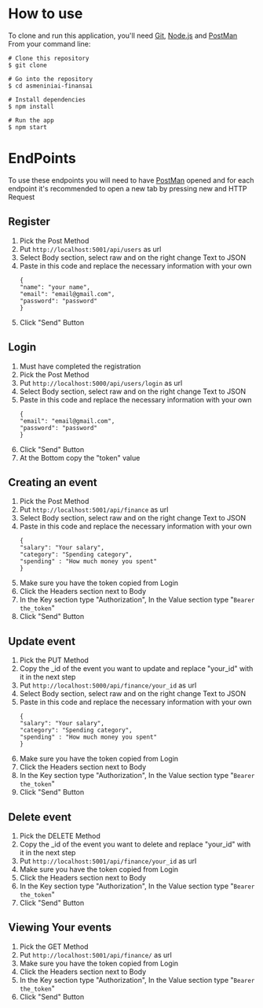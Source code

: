 # How to use
To clone and run this application, you'll need [Git](https://git-scm.com/), [Node.js](https://nodejs.org/en/download/) and [PostMan](https://www.postman.com/downloads/) From your command line:
```
# Clone this repository
$ git clone 

# Go into the repository
$ cd asmeniniai-finansai

# Install dependencies
$ npm install

# Run the app
$ npm start
```


# EndPoints
To use these endpoints you will need to have [PostMan](https://www.postman.com/downloads/) opened and for each endpoint it's recommended to open a new tab by pressing new and HTTP Request 

## Register

1. Pick the Post Method
2. Put ```http://localhost:5001/api/users``` as url
3. Select Body section, select raw and on the right change Text to JSON
4. Paste in this code and replace the necessary information with your own
	```
	{
    "name": "your name",
    "email": "email@gmail.com",
    "password": "password"
	}
    ```
5. Click "Send" Button

## Login

1. Must have completed the registration
2. Pick the Post Method
3. Put ```http://localhost:5000/api/users/login``` as url
4. Select Body section, select raw and on the right change Text to JSON
5. Paste in this code and replace the necessary information with your own
 	```
	{
    "email": "email@gmail.com",
    "password": "password"
	}
    ```
6. Click "Send" Button
7. At the Bottom copy the "token" value

## Creating an event

1. Pick the Post Method
2. Put ```http://localhost:5001/api/finance``` as url
3. Select Body section, select raw and on the right change Text to JSON
4. Paste in this code and replace the necessary information with your own
 	```
	{
    "salary": "Your salary",
    "category": "Spending category",
    "spending" : "How much money you spent"
	}
    ```
5. Make sure you have the token copied from Login
6. Click the Headers section next to Body
7. In the Key section type "Authorization", In the Value section type "```Bearer the_token```"
8. Click "Send" Button

## Update event

1. Pick the PUT Method
2. Copy the _id of the event you want to update and replace "your_id" with it in the next step
3. Put ```http://localhost:5000/api/finance/your_id``` as url
4. Select Body section, select raw and on the right change Text to JSON
5. Paste in this code and replace the necessary information with your own
 	```
	{
    "salary": "Your salary",
    "category": "Spending category",
    "spending" : "How much money you spent"
	}
    ```
6. Make sure you have the token copied from Login
7. Click the Headers section next to Body
8. In the Key section type "Authorization", In the Value section type "```Bearer the_token```"
9. Click "Send" Button

## Delete event

1. Pick the DELETE Method
2. Copy the _id of the event you want to delete and replace "your_id" with it in the next step
3. Put ```http://localhost:5001/api/finance/your_id``` as url
4. Make sure you have the token copied from Login
5. Click the Headers section next to Body
6. In the Key section type "Authorization", In the Value section type "```Bearer the_token```"
7. Click "Send" Button


## Viewing Your events

1. Pick the GET Method
3. Put ```http://localhost:5001/api/finance/``` as url
4. Make sure you have the token copied from Login
5. Click the Headers section next to Body
6. In the Key section type "Authorization", In the Value section type "```Bearer the_token```"
7. Click "Send" Button
